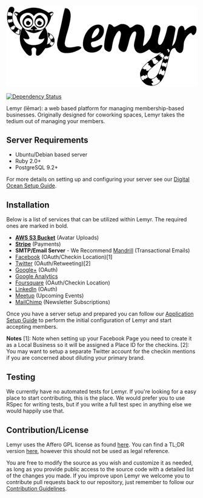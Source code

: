 [![Lemyr Logo](doc/lemyr-logo.png)](http://lemyr.co)

[![Dependency Status](https://gemnasium.com/CubicPhase/Lemyr.svg)](https://gemnasium.com/CubicPhase/Lemyr)

Lemyr (lēmər): a web based platform for managing membership-based businesses. Originally designed for coworking spaces, Lemyr takes the tedium out of managing your members.

## Server Requirements

* Ubuntu/Debian based server
* Ruby 2.0+
* PostgreSQL 9.2+

For more details on setting up and configuring your server see our [Digital Ocean Setup Guide](wiki/Digital-Ocean-Setup-Guide).

## Installation

Below is a list of services that can be utilized within Lemyr. The required ones are marked in bold.

* [**AWS S3 Bucket**](http://aws.amazon.com) (Avatar Uploads)
* [**Stripe**](https://stripe.com) (Payments)
* **SMTP/Email Server** - We Recommend [Mandrill](http://mandrillapp.com) (Transactional Emails)
* [Facebook](https://developers.facebook.com) (OAuth/Checkin Location)[1]
* [Twitter](https://dev.twitter.com) (OAuth/Retweeting)[2]
* [Google+](https://code.google.com/apis/console/) (OAuth)
* [Google Analytics](http://www.google.com/analytics/)
* [Foursquare](https://developer.foursquare.com/) (OAuth/Checkin Location)
* [LinkedIn](http://developer.linkedin.com/) (OAuth)
* [Meetup](http://www.meetup.com/meetup_api/) (Upcoming Events)
* [MailChimp](http://mailchimp.com/) (Newsletter Subscriptions)

Once you have a server setup and prepared you can follow our [Application Setup Guide](wiki/Application-Setup) to perform the initial configuration of Lemyr and start accepting members.

**Notes**
[1]: Note when setting up your Facebook Page you need to create it as a Local Business so it will be assigned a Place ID for the checkins.
[2]: You may want to setup a separate Twitter account for the checkin mentions if you are concerned about diluting your primary brand.

## Testing

We currently have no automated tests for Lemyr. If you're looking for a easy place to start contributing, this is the place. We would prefer you to use RSpec for writing tests, but if you write a full test spec in anything else we would happily use that.

## Contribution/License

Lemyr uses the Affero GPL license as found [here](LICENSE). You can find a TL;DR version [here](https://tldrlegal.com/license/gnu-affero-general-public-license-v3-(agpl-3.0)), however this should not be used as legal reference.

You are free to modify the source as you wish and customize it as needed, as long as you provide public access to the source code with a detailed list of the changes you made. If you improve upon Lemyr we welcome you to contribute pull requests back to our repository, just remember to follow our [Contribution Guidelines](CONTRIBUTE.md).
